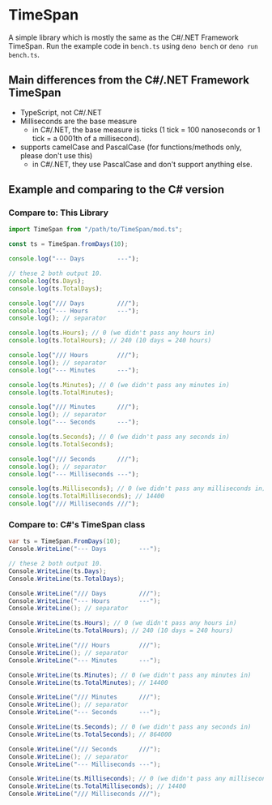 # TimeSpan

A simple library which is mostly the same as the C#/.NET Framework TimeSpan. Run
the example code in `bench.ts` using `deno bench` or `deno run bench.ts`.

## Main differences from the C#/.NET Framework TimeSpan

- TypeScript, not C#/.NET
- Milliseconds are the base measure
  - in C#/.NET, the base measure is ticks (1 tick = 100 nanoseconds or 1 tick =
    a 0001th of a millisecond).
- supports camelCase and PascalCase (for functions/methods only, please don't
  use this)
  - in C#/.NET, they use PascalCase and don't support anything else.

## Example and comparing to the C# version

### Compare to: This Library

```ts
import TimeSpan from "/path/to/TimeSpan/mod.ts";

const ts = TimeSpan.fromDays(10);

console.log("--- Days         ---");

// these 2 both output 10.
console.log(ts.Days);
console.log(ts.TotalDays);

console.log("/// Days         ///");
console.log("--- Hours        ---");
console.log(); // separator

console.log(ts.Hours); // 0 (we didn't pass any hours in)
console.log(ts.TotalHours); // 240 (10 days = 240 hours)

console.log("/// Hours        ///");
console.log(); // separator
console.log("--- Minutes      ---");

console.log(ts.Minutes); // 0 (we didn't pass any minutes in)
console.log(ts.TotalMinutes);

console.log("/// Minutes      ///");
console.log(); // separator
console.log("--- Seconds      ---");

console.log(ts.Seconds); // 0 (we didn't pass any seconds in)
console.log(ts.TotalSeconds);

console.log("/// Seconds      ///");
console.log(); // separator
console.log("--- Milliseconds ---");

console.log(ts.Milliseconds); // 0 (we didn't pass any milliseconds in)
console.log(ts.TotalMilliseconds); // 14400
console.log("/// Milliseconds ///");
```

### Compare to: C#'s TimeSpan class

```cs
var ts = TimeSpan.FromDays(10);
Console.WriteLine("--- Days         ---");

// these 2 both output 10.
Console.WriteLine(ts.Days);
Console.WriteLine(ts.TotalDays);

Console.WriteLine("/// Days         ///");
Console.WriteLine("--- Hours        ---");
Console.WriteLine(); // separator

Console.WriteLine(ts.Hours); // 0 (we didn't pass any hours in)
Console.WriteLine(ts.TotalHours); // 240 (10 days = 240 hours)

Console.WriteLine("/// Hours        ///");
Console.WriteLine(); // separator
Console.WriteLine("--- Minutes      ---");

Console.WriteLine(ts.Minutes); // 0 (we didn't pass any minutes in)
Console.WriteLine(ts.TotalMinutes); // 14400

Console.WriteLine("/// Minutes      ///");
Console.WriteLine(); // separator
Console.WriteLine("--- Seconds      ---");

Console.WriteLine(ts.Seconds); // 0 (we didn't pass any seconds in)
Console.WriteLine(ts.TotalSeconds); // 864000

Console.WriteLine("/// Seconds      ///");
Console.WriteLine(); // separator
Console.WriteLine("--- Milliseconds ---");

Console.WriteLine(ts.Milliseconds); // 0 (we didn't pass any milliseconds in)
Console.WriteLine(ts.TotalMilliseconds); // 14400
Console.WriteLine("/// Milliseconds ///");
```
